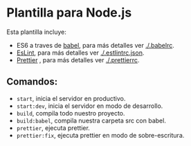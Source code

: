 # Plantilla para Node.js

Esta plantilla incluye:

- ES6 a traves de [babel](https://babeljs.io/setup#installation), para más detalles ver [./.babelrc](./.babelrc).
- [EsLint](https://eslint.org/docs/user-guide/getting-started), para más detalles ver [./.estlintrc.json](./..eslintrc.json).
- [Prettier](https://prettier.io/docs/en/editors.html) , para más detalles ver [./.prettierrc](./.prettierrc).

## Comandos:

- `start`, inicia el servidor en productivo.
- `start:dev`, inicia el servidor en modo de desarrollo.
- `build`, compila todo nuestro proyecto.
- `build:babel`, compila nuestra carpeta src con babel.
- `prettier`, ejecuta prettier.
- `prettier:fix`, ejecuta prettier en modo de sobre-escritura.
